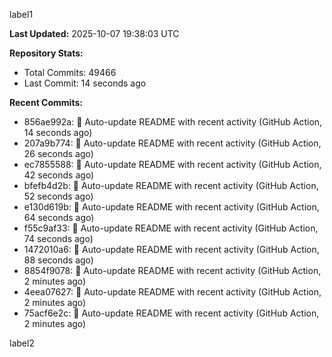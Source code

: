 
label1 
<!-- ACTIVITY_START -->
**Last Updated:** 2025-10-07 19:38:03 UTC

**Repository Stats:**
- Total Commits: 49466
- Last Commit: 14 seconds ago

**Recent Commits:**
- 856ae992a: 🤖 Auto-update README with recent activity (GitHub Action, 14 seconds ago)
- 207a9b774: 🤖 Auto-update README with recent activity (GitHub Action, 26 seconds ago)
- ec7855588: 🤖 Auto-update README with recent activity (GitHub Action, 42 seconds ago)
- bfefb4d2b: 🤖 Auto-update README with recent activity (GitHub Action, 52 seconds ago)
- e130d619b: 🤖 Auto-update README with recent activity (GitHub Action, 64 seconds ago)
- f55c9af33: 🤖 Auto-update README with recent activity (GitHub Action, 74 seconds ago)
- 1472010a6: 🤖 Auto-update README with recent activity (GitHub Action, 88 seconds ago)
- 8854f9078: 🤖 Auto-update README with recent activity (GitHub Action, 2 minutes ago)
- 4eea07627: 🤖 Auto-update README with recent activity (GitHub Action, 2 minutes ago)
- 75acf6e2c: 🤖 Auto-update README with recent activity (GitHub Action, 2 minutes ago)
<!-- ACTIVITY_END -->

label2
